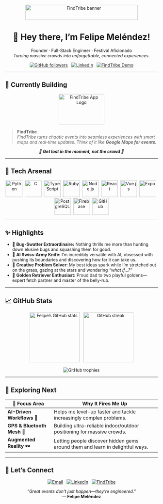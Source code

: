 <!-- ───────────────────────────────────────────────────────────── -->
<!--                          README.md                           -->
<!--      Felipe “FindTribe” Meléndez · Software Visionary        -->
<!-- ───────────────────────────────────────────────────────────── -->

<p align="center">
  <img src="https://res.cloudinary.com/findtribe/image/upload/v1735304299/ylmynmm99tfocefoapkk.png"
       alt="FindTribe banner" width="370" height="50"/>
</p>

<h1 align="center">👋 Hey there, I’m <strong>Felipe Meléndez</strong>!</h1>

<p align="center">
  Founder&nbsp;·&nbsp;Full-Stack Engineer&nbsp;·&nbsp;Festival Aficionado<br/>
  <em>Turning massive crowds into unforgettable, connected experiences.</em>
</p>

<p align="center">
  <a href="https://github.com/felipemelendez"><img src="https://img.shields.io/github/followers/felipemelendez?label=Follow&style=social" alt="GitHub followers"/></a>
  &nbsp;
  <a href="https://www.linkedin.com/in/felipemelendez/"><img src="https://img.shields.io/badge/LinkedIn-Connect-blue?logo=linkedin&logoColor=white&style=flat-square" alt="LinkedIn"/></a>
  &nbsp;
  <a href="https://findtribe.app"><img src="https://img.shields.io/badge/FindTribe-Live Demo-ff69b4?logo=product-hunt&style=flat-square" alt="FindTribe Demo"/></a>
</p>

---

## 🚀 Currently Building
<div align="center">
  <a href="https://findtribe.app">
    <img src="https://res.cloudinary.com/findtribe/image/upload/v1735303320/ycyci3j8szpahrg42zga.png"
         alt="FindTribe App Logo" width="150" height="102"/>
  </a>
</div>

> **FindTribe**  
> *FindTribe turns chaotic events into seamless experiences with smart maps and real-time updates. Think of it like **Google Maps for events.***  

<p align="center"><strong><em>🧭 Get lost in the moment, not the crowd 🧭</em></strong></p>

---

## 🧰 Tech Arsenal
<p align="center">
  <img src="https://www.vectorlogo.zone/logos/python/python-icon.svg"            height="55" alt="Python"/>&nbsp;
  <img src="https://upload.wikimedia.org/wikipedia/commons/1/18/C_Programming_Language.svg" height="55" alt="C"/>&nbsp;
  <img src="https://www.vectorlogo.zone/logos/typescriptlang/typescriptlang-icon.svg" height="55" alt="TypeScript"/>&nbsp;
  <img src="https://www.vectorlogo.zone/logos/ruby-lang/ruby-lang-icon.svg"   height="55" alt="Ruby"/>&nbsp;
  <img src="https://www.vectorlogo.zone/logos/nodejs/nodejs-ar21.svg"         height="55" alt="Node.js"/>&nbsp;
  <img src="https://upload.wikimedia.org/wikipedia/commons/4/47/React.svg"    height="55" alt="React"/>&nbsp;
  <img src="https://www.vectorlogo.zone/logos/vuejs/vuejs-icon.svg"           height="55" alt="Vue.js"/>&nbsp;
  <img src="https://user-images.githubusercontent.com/10991489/119416543-285a9800-bcf4-11eb-8755-a9351330ef0d.jpg" height="55" alt="Expo"/>&nbsp;
  <img src="https://www.vectorlogo.zone/logos/postgresql/postgresql-icon.svg" height="55" alt="PostgreSQL"/>&nbsp;
  <img src="https://www.vectorlogo.zone/logos/firebase/firebase-icon.svg"     height="55" alt="Firebase"/>&nbsp;
  <img src="https://www.vectorlogo.zone/logos/github/github-icon.svg"         height="55" alt="GitHub"/>
</p>

---

## ✨ Highlights

- 🐞 **Bug-Swatter Extraordinaire:** Nothing thrills me more than hunting down elusive bugs and squashing them for good.  
- 🤖 **AI Swiss-Army Knife:** I’m incredibly versatile with AI, obsessed with pushing its boundaries and discovering how far it can take us.  
- 🌌 **Creative Problem Solver:** My best ideas spark while I’m stretched out on the grass, gazing at the stars and wondering *“what if…?”*  
- 🐾 **Golden Retriever Enthusiast:** Proud dad to two playful goldens—expert fetch partner and master of the belly-rub.

---

## 📈 GitHub Stats

<p align="center">
  <img src="https://github-readme-stats.vercel.app/api?username=felipemelendez&show_icons=true&theme=tokyonight&hide_title=true" alt="Felipe’s GitHub stats" height="165"/>
  &nbsp;
  <img src="https://streak-stats.demolab.com?user=felipemelendez&theme=tokyonight&hide_border=true&date_format=M%20j%5B%2C%20Y%5D" alt="GitHub streak" height="165"/>
</p>

<p align="center">
  <img src="https://github-profile-trophy.vercel.app/?username=felipemelendez&theme=tokyonight&column=7&margin-w=8&margin-h=8" alt="GitHub trophies"/>
</p>

---

## 🌱 Exploring Next

| 🚀 Focus Area | Why It Fires Me Up |
|--------------|--------------------|
| **AI-Driven Workflows** 🤖 | Helps me level-up faster and tackle increasingly complex problems. |
| **GPS & Bluetooth Mesh** 📡 | Building ultra-reliable indoor/outdoor positioning for massive crowds. |
| **Augmented Reality** 🕶️ | Letting people discover hidden gems around them and learn in delightful ways. |

---

## 🤝 Let’s Connect

<p align="center">
  <a href="mailto:hello@findtribe.app"><img src="https://img.shields.io/badge/Email-hello@findtribe.app-D14836?style=for-the-badge&logo=gmail&logoColor=white" alt="Email"/></a>
  &nbsp;
  <a href="https://www.linkedin.com/in/felipemelendez/"><img src="https://img.shields.io/badge/LinkedIn-Felipe Meléndez-0077B5?style=for-the-badge&logo=linkedin&logoColor=white" alt="LinkedIn"/></a>
  &nbsp;
  <a href="https://findtribe.app"><img src="https://img.shields.io/badge/%F0%9F%93%8A Try FindTribe-ff69b4?style=for-the-badge" alt="FindTribe"/></a>
</p>

<p align="center">
  <em>“Great events don’t just happen—they’re engineered.”</em><br/>
  <strong>— Felipe Meléndez</strong>
</p>

<!-- ───────────────────────────────────────────────────────────── -->
